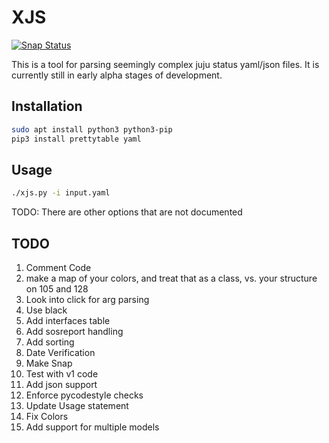 # XJS

[![Snap Status](https://build.snapcraft.io/badge/nniehoff/xjs.svg)](https://build.snapcraft.io/user/nniehoff/xjs)

This is a tool for parsing seemingly complex juju status yaml/json files.  It
is currently still in early alpha stages of development.

## Installation

```bash
sudo apt install python3 python3-pip
pip3 install prettytable yaml
```

## Usage

```bash
./xjs.py -i input.yaml
```

TODO: There are other options that are not documented

## TODO

1.  Comment Code
1.  make a map of your colors, and treat that as a class, vs. your structure on 105 and 128
1.  Look into click for arg parsing
1.  Use black
1.  Add interfaces table
1.  Add sosreport handling
1.  Add sorting
1.  Date Verification
1.  Make Snap
1.  Test with v1 code
1.  Add json support
1.  Enforce pycodestyle checks
1.  Update Usage statement
1.  Fix Colors
1.  Add support for multiple models

